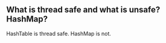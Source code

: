 What is thread safe and what is unsafe? HashMap?
-----------
HashTable is thread safe. HashMap is not.